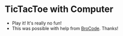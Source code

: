 # TicTacToe with Computer

- Play it! It's really no fun!
- This was possible with help from [BroCode](https://www.youtube.com/watch?v=_889aB2D1KI). Thanks!
